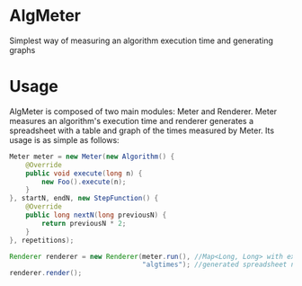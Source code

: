 # AlgMeter
Simplest way of measuring an algorithm execution time and generating graphs

# Usage
AlgMeter is composed of two main modules: Meter and Renderer. Meter measures an algorithm's execution time and renderer generates a spreadsheet with a table and graph of the times measured by Meter. Its usage is as simple as follows:

```java
Meter meter = new Meter(new Algorithm() {
    @Override
    public void execute(long n) {
        new Foo().execute(n);
    }
}, startN, endN, new StepFunction() {
    @Override
    public long nextN(long previousN) {
        return previousN * 2;
    }
}, repetitions);

Renderer renderer = new Renderer(meter.run(), //Map<Long, Long> with execution times
                                 "algtimes"); //generated spreadsheet name (without extension)
renderer.render();
```
